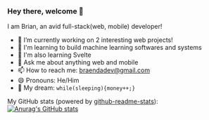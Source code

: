 ### Hey there, welcome 👋

I am Brian, an avid full-stack(web, mobile) developer!

- 🔭 I’m currently working on 2 interesting web projects!
- 🚀 I'm learning to build machine learning softwares and systems
- 🧐 I'm also learning Svelte
- 💬 Ask me about anything web and mobile
- 📫 How to reach me: braendadev@gmail.com
- 😄 Pronouns: He/Him
- 🌭 My dream: ```while(sleeping){money++;}```

My GitHub stats (powered by [github-readme-stats](https://github.com/anuraghazra/github-readme-stats)):
[![Anurag's GitHub stats](https://github-readme-stats.vercel.app/api?username=kiidbrian)](https://github.com/anuraghazra/github-readme-stats)

<!-- 
[![GitHub Streak](https://streak-stats.demolab.com/?user=kiidbrian)](https://git.io/streak-stats) 
-->

<!--
**kiidbrian/kiidbrian** is a ✨ _special_ ✨ repository because its `README.md` (this file) appears on your GitHub profile.

Here are some ideas to get you started:

- 🔭 I’m currently working on ...
- 🌱 I’m currently learning ...
- 👯 I’m looking to collaborate on ...
- 🤔 I’m looking for help with ...
- 💬 Ask me about ...
- 📫 How to reach me: ...
- 😄 Pronouns: ...
- ⚡ Fun fact: ...
-->
